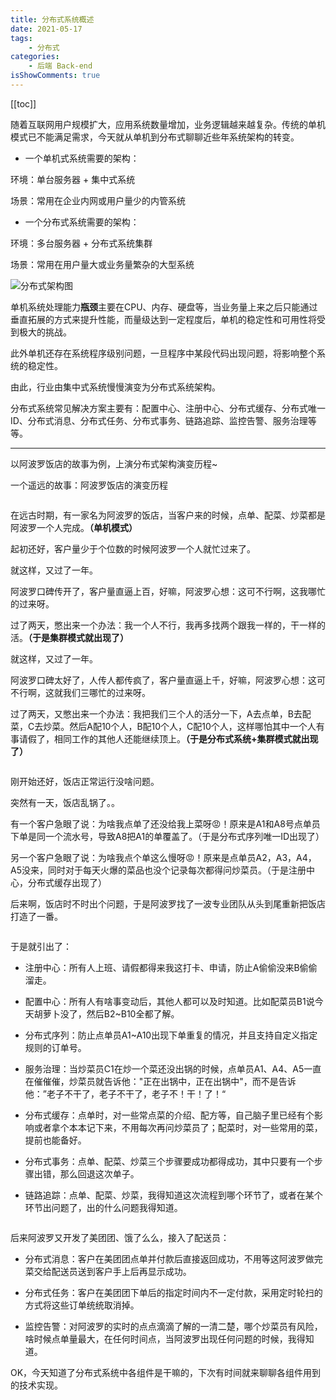 ```yaml
---
title: 分布式系统概述
date: 2021-05-17
tags:
    - 分布式
categories:
    - 后端 Back-end
isShowComments: true
---
```


<Boxx/>

[[toc]]

随着互联网用户规模扩大，应用系统数量增加，业务逻辑越来越复杂。传统的单机模式已不能满足需求，今天就从单机到分布式聊聊近些年系统架构的转变。

<!-- more -->

- 一个单机式系统需要的架构：

环境：单台服务器 + 集中式系统

场景：常用在企业内网或用户量少的内管系统

- 一个分布式系统需要的架构：

环境：多台服务器 + 分布式系统集群

场景：常用在用户量大或业务量繁杂的大型系统

![分布式架构图](/zlhyblog/img/backend/w670h390irtymmw8686038refernsinaim.jpg)

单机系统处理能力**瓶颈**主要在CPU、内存、硬盘等，当业务量上来之后只能通过垂直拓展的方式来提升性能，而量级达到一定程度后，单机的稳定性和可用性将受到极大的挑战。

此外单机还存在系统程序级别问题，一旦程序中某段代码出现问题，将影响整个系统的稳定性。

由此，行业由集中式系统慢慢演变为分布式系统架构。

分布式系统常见解决方案主要有：配置中心、注册中心、分布式缓存、分布式唯一ID、分布式消息、分布式任务、分布式事务、链路追踪、监控告警、服务治理等等。

<hr/>

以阿波罗饭店的故事为例，上演分布式架构演变历程~

一个遥远的故事：阿波罗饭店的演变历程

<p align="center"><img style="border-radius:30%;pointer-events:none;transform: scale(0.8);"  :src="$withBase('/img/backend/4e97afc27d1ed21b532a9782ba6eddc450da3ffd.gif')" width=160></p>

在远古时期，有一家名为阿波罗的饭店，当客户来的时候，点单、配菜、炒菜都是阿波罗一个人完成。**（单机模式）**

起初还好，客户量少于个位数的时候阿波罗一个人就忙过来了。



就这样，又过了一年。

阿波罗口碑传开了，客户量直逼上百，好嘛，阿波罗心想：这可不行啊，这我哪忙的过来呀。

过了两天，憋出来一个办法：我一个人不行，我再多找两个跟我一样的，干一样的活。**（于是集群模式就出现了）**



就这样，又过了一年。

阿波罗口碑太好了，人传人都传疯了，客户量直逼上千，好嘛，阿波罗心想：这可不行啊，这就我们三哪忙的过来呀。

过了两天，又憋出来一个办法：我把我们三个人的活分一下，A去点单，B去配菜，C去炒菜。然后A配10个人，B配10个人，C配10个人，这样哪怕其中一个人有事请假了，相同工作的其他人还能继续顶上。**（于是分布式系统+集群模式就出现了）**

<p align="center"><img style="border-radius:30%;pointer-events:none;transform: scale(0.8);" :src="$withBase('/img/backend/f8aec0ef76094b365326a28ab4cc7cd98d109d21.gif')" width=160></p>

刚开始还好，饭店正常运行没啥问题。

突然有一天，饭店乱锅了。。

有一个客户急眼了说：为啥我点单了还没给我上菜呀😡！原来是A1和A8号点单员下单是同一个流水号，导致A8把A1的单覆盖了。（于是分布式序列唯一ID出现了）

另一个客户急眼了说：为啥我点个单这么慢呀😡！原来是点单员A2，A3，A4，A5没来，同时对于每天火爆的菜品也没个记录每次都得问炒菜员。（于是注册中心，分布式缓存出现了）

后来啊，饭店时不时出个问题，于是阿波罗找了一波专业团队从头到尾重新把饭店打造了一番。

<p align="center"><img style="border-radius:30%;pointer-events:none;transform: scale(0.8);" :src="$withBase('/img/backend/48c832dbb6fd5266b69d8573bc18972bd4073622.gif')" width=160></p>

于是就引出了：

- 注册中心：所有人上班、请假都得来我这打卡、申请，防止A偷偷没来B偷偷溜走。

- 配置中心：所有人有啥事变动后，其他人都可以及时知道。比如配菜员B1说今天胡萝卜没了，然后B2~B10全都了解。

- 分布式序列：防止点单员A1~A10出现下单重复的情况，并且支持自定义指定规则的订单号。

- 服务治理：当炒菜员C1在炒一个菜还没出锅的时候，点单员A1、A4、A5一直在催催催，炒菜员就告诉他："正在出锅中，正在出锅中"，而不是告诉他：”老子不干了，老子不干了，老子不！干！了！“

- 分布式缓存：点单时，对一些常点菜的介绍、配方等，自己脑子里已经有个影响或者拿个本本记下来，不用每次再问炒菜员了；配菜时，对一些常用的菜，提前也能备好。

- 分布式事务：点单、配菜、炒菜三个步骤要成功都得成功，其中只要有一个步骤出错，那么回退这次单子。

- 链路追踪：点单、配菜、炒菜，我得知道这次流程到哪个环节了，或者在某个环节出问题了，出的什么问题我得知道。

<p align="center"><img style="border-radius:30%;pointer-events:none;transform: scale(0.8);" :src="$withBase('/img/backend/48c832dbb6fd5266b6c18573bc18972bd50736f6.gif')" width=160></p>

后来阿波罗又开发了美团团、饿了么么，接入了配送员：

- 分布式消息：客户在美团团点单并付款后直接返回成功，不用等这阿波罗做完菜交给配送员送到客户手上后再显示成功。

- 分布式任务：客户在美团团下单后的指定时间内不一定付款，采用定时轮扫的方式将这些订单统统取消掉。

- 监控告警：对阿波罗的实时的点点滴滴了解的一清二楚，哪个炒菜员有风险，啥时候点单量最大，在任何时间点，当阿波罗出现任何问题的时候，我得知道。

OK，今天知道了分布式系统中各组件是干嘛的，下次有时间就来聊聊各组件用到的技术实现。

<Reward/>
